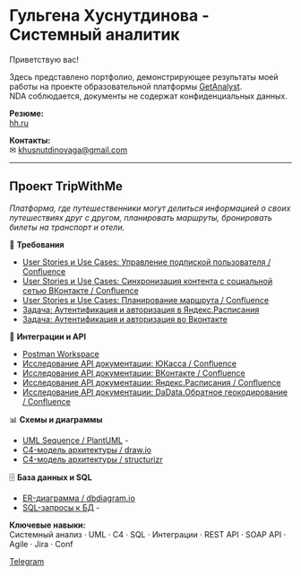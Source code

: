# Гульгена Хуснутдинова - Системный аналитик

Приветствую вас!

Здесь представлено портфолио, демонстрирующее результаты моей работы на проекте образовательной платформы [GetAnalyst](https://getanalyst.ru).  
NDA соблюдается, документы не содержат конфиденциальных данных.

**Резюме:**  
[hh.ru](https://hh.ru/resume/c8fc3706ff0efbeda10039ed1f305a67693973)

**Контакты:**  
✉ khusnutdinovaga@gmail.com

---

## Проект TripWithMe
*Платформа, где путешественники могут делиться информацией о своих путешествиях друг с другом, планировать маршруты, бронировать билеты на транспорт и отели.*

📄 **Требования**
- [User Stories и Use Cases: Управление подпиской пользователя / Confluence](https://github.com/aneglug/Gulgena-Khusnutdinova/blob/main/1.1%20US%2BUC%20для%20управления%20подпиской%20пользователя%20(ЮКасса)%20(без%20детализации).pdf)
- [User Stories и Use Cases: Синхронизация контента с социальной сетью ВКонтакте / Confluence](https://github.com/aneglug/Gulgena-Khusnutdinova/blob/main/1.2%20US%2BUC%20для%20синхронизации%20контента%20с%20социальной%20сетью%20ВКонтакте%20(без%20детализации).pdf)
- [User Stories и Use Cases: Планирование маршрута / Confluence](https://github.com/aneglug/Gulgena-Khusnutdinova/blob/main/1.3%20US%2BUC%20для%20планирования%20маршрута%20(Яндекс.Расписания%2C%20DaData)%20(без%20детализации).pdf)
- [Задача: Аутентификация и авторизация в Яндекс.Расписания](https://github.com/aneglug/Gulgena-Khusnutdinova/blob/main/6.1%20Конфигурации%20%2B%20Аутентификация%20и%20авторизация%20в%20Яндекс.Расписания.pdf)
- [Задача: Аутентификация и авторизация во Вконтакте](https://github.com/aneglug/Gulgena-Khusnutdinova/blob/main/6.2%20Конфигурации%20%2B%20Аутентификация%20и%20авторизация%20во%20Вконтакте.pdf)

🔗 **Интеграции и API**
- [Postman Workspace](https://www.postman.com/gulgena-6389764/workspace/gulgena-s-workspace-ga)
- [Исследование API документации: ЮКасса / Confluence](https://github.com/aneglug/Gulgena-Khusnutdinova/blob/main/2.1%20ЮКасса%20-%20исследование%20API%20документации.pdf)
- [Исследование API документации: ВКонтакте / Confluence](https://github.com/aneglug/Gulgena-Khusnutdinova/blob/main/2.2%20ВКонтакте%20-%20исследование%20API%20документации.pdf)
- [Исследование API документации: Яндекс.Расписания / Confluence](https://github.com/aneglug/Gulgena-Khusnutdinova/blob/main/2.3%20Яндекс.Расписания%20-%20исследование%20API%20документации.pdf)
- [Исследование API документации: DaData.Обратное геокодирование / Confluence](https://github.com/aneglug/Gulgena-Khusnutdinova/blob/main/2.4%20DaData.Обратное%20геокодирование%20-%20исследование%20API%20документации.pdf)

📊 **Схемы и диаграммы**
- [UML Sequence / PlantUML]() -
- [C4-модель архитектуры / draw.io](https://github.com/aneglug/Gulgena-Khusnutdinova/wiki/C4-(draw.io))
- [C4-модель архитектуры / structurizr](https://github.com/aneglug/Gulgena-Khusnutdinova/wiki/C4-(structurizr))

🗄 **База данных и SQL**
- [ER-диаграмма / dbdiagram.io](https://github.com/aneglug/Gulgena-Khusnutdinova/wiki/ER-(dbdiagram.io))
- [SQL-запросы к БД]() -

**Ключевые навыки:**  
Системный анализ · UML · C4 · SQL · Интеграции · REST API · SOAP API · Agile · Jira · Conf

[Telegram](https://t.me/kh_gulgena)
